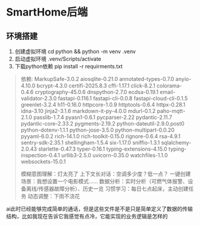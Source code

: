 # SmartHome后端
## 环境搭建
1. 创建虚拟环境
cd python && python -m venv .venv
2. 启动虚拟环境
.venv/Scripts/activate
3. 下载python依赖
pip install -r requirments.txt

> 依赖: MarkupSafe-3.0.2 aiosqlite-0.21.0 annotated-types-0.7.0 anyio-4.10.0 bcrypt-4.3.0 certifi-2025.8.3 cffi-1.17.1 click-8.2.1 colorama-0.4.6 cryptography-45.0.6 dnspython-2.7.0 ecdsa-0.19.1 email-validator-2.3.0 fastapi-0.116.1 fastapi-cli-0.0.8 fastapi-cloud-cli-0.1.5 greenlet-3.2.4 h11-0.16.0 httpcore-1.0.9 httptools-0.6.4 httpx-0.28.1 idna-3.10 jinja2-3.1.6 markdown-it-py-4.0.0 mdurl-0.1.2 paho-mqtt-2.1.0 passlib-1.7.4 pyasn1-0.6.1 pycparser-2.22 pydantic-2.11.7 pydantic-core-2.33.2 pygments-2.19.2 python-dateutil-2.9.0.post0 python-dotenv-1.1.1 python-jose-3.5.0 python-multipart-0.0.20 pyyaml-6.0.2 rich-14.1.0 rich-toolkit-0.15.0 rignore-0.6.4 rsa-4.9.1 sentry-sdk-2.35.1 shellingham-1.5.4 six-1.17.0 sniffio-1.3.1 sqlalchemy-2.0.43 starlette-0.47.3 typer-0.16.1 typing-extensions-4.15.0 typing-inspection-0.4.1 urllib3-2.5.0 uvicorn-0.35.0 watchfiles-1.1.0 websockets-15.0.1
> 
>模糊意图理解：灯太亮了
>上下文长对话：空调多少度？低一点？
>一键创建场景：我想设置一个电影模式......
>数据分析：实时分析（可燃气体报警、设备离线/传感器故障分析）、历史一览
> 习惯学习：每日七点起床，主动创建任务
> 动态调整：下雨不浇花
>
ai此时已经能够完成简单的通话，但是这些文件是不是只是简单定义了数据的传输结构，比如我现在告诉它我感觉有点冷，它能实现的业务逻辑是怎样的 
